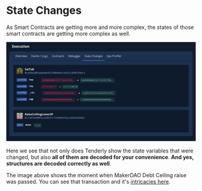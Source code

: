 # State Changes

As Smart Contracts are getting more and more complex, the states of those smart contracts are getting more complex as well.

![](../../../.gitbook/assets/image%20%2825%29.png)

Here we see that not only does Tenderly show the state variables that were changed, but also **all of them are decoded for your convenience**. **And yes, structures are decoded correctly as well**.

The image above shows the moment when MakerDAO Debt Ceiling raise was passed. You can see that transaction and it's [intricacies here](https://dashboard.tenderly.co/tx/main/0x8ab00efe4d4626eabd6752a6d9f130ab95773a2be312027c0f3776685ffb9ffa?utm_source=blog&utm_medium=post&utm_campaign=10_ways&utm_content=maker_dao).

